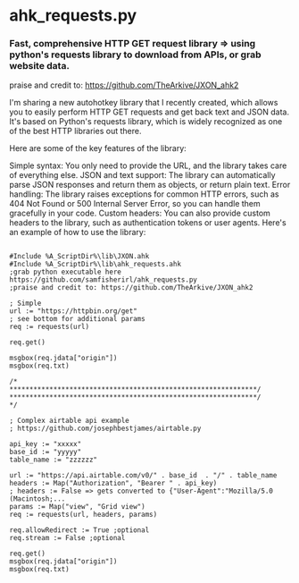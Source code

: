 # ahk_requests.py
<h3>Fast, comprehensive HTTP GET request library => using python's requests library to download from APIs, or grab website data.</h3>

praise and credit to: https://github.com/TheArkive/JXON_ahk2

I'm sharing a new autohotkey library that I recently created, which allows you to easily perform HTTP GET requests and get back text and JSON data. It's based on Python's requests library, which is widely recognized as one of the best HTTP libraries out there.

Here are some of the key features of the library:

Simple syntax: You only need to provide the URL, and the library takes care of everything else.
JSON and text support: The library can automatically parse JSON responses and return them as objects, or return plain text.
Error handling: The library raises exceptions for common HTTP errors, such as 404 Not Found or 500 Internal Server Error, so you can handle them gracefully in your code.
Custom headers: You can also provide custom headers to the library, such as authentication tokens or user agents.
Here's an example of how to use the library:
```autohotkey

#Include %A_ScriptDir%\lib\JXON.ahk
#Include %A_ScriptDir%\lib\ahk_requests.ahk
;grab python executable here https://github.com/samfisherirl/ahk_requests.py
;praise and credit to: https://github.com/TheArkive/JXON_ahk2

; Simple 
url := "https://httpbin.org/get"
; see bottom for additional params
req := requests(url)

req.get()

msgbox(req.jdata["origin"])
msgbox(req.txt)

/*
**************************************************************/
**************************************************************/
*/

; Complex airtable api example
; https://github.com/josephbestjames/airtable.py

api_key := "xxxxx"
base_id := "yyyyy"
table_name := "zzzzzz"

url := "https://api.airtable.com/v0/" . base_id  . "/" . table_name
headers := Map("Authorization", "Bearer " . api_key)
; headers := False => gets converted to {"User-Agent":"Mozilla/5.0 (Macintosh;...
params := Map("view", "Grid view")
req := requests(url, headers, params)

req.allowRedirect := True ;optional
req.stream := False ;optional

req.get()
msgbox(req.jdata["origin"])
msgbox(req.txt)

```
